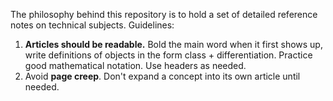 The philosophy behind this repository is to hold a set of detailed reference notes on technical subjects. Guidelines:

1. **Articles should be readable.** Bold the main word when it first shows up, write definitions of objects in the form class + differentiation. Practice good mathematical notation. Use headers as needed.
2. Avoid **page creep**. Don't expand a concept into its own article until needed.

